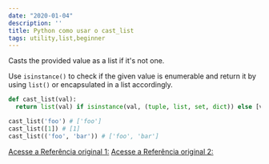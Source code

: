 ```yaml
---
date: "2020-01-04"
description: ''
title: Python como usar o cast_list
tags: utility,list,beginner
---
```


Casts the provided value as a list if it's not one.

Use `isinstance()` to check if the given value is enumerable and return it by using `list()` or encapsulated in a list accordingly.

```py
def cast_list(val):
  return list(val) if isinstance(val, (tuple, list, set, dict)) else [val]
```

```py
cast_list('foo') # ['foo']
cast_list([1]) # [1]
cast_list(('foo', 'bar')) # ['foo', 'bar']
```

[Acesse a Referência original 1:](https://www.pythonsheets.com/)
[Acesse a Referência original 2:](https://www.pythoncheatsheet.org/)
